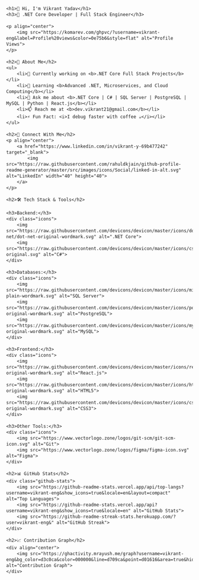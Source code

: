  
    <h1>👋 Hi, I'm Vikrant Yadav</h1>
    <h3>🚀 .NET Core Developer | Full Stack Engineer</h3>

    <p align="center">
        <img src="https://komarev.com/ghpvc/?username=vikrant-eng&label=Profile%20views&color=0e75b6&style=flat" alt="Profile Views">
    </p>

    <h2>🚀 About Me</h2>
    <ul>
        <li>🔭 Currently working on <b>.NET Core Full Stack Projects</b></li>
        <li>🌱 Learning <b>Advanced .NET, Microservices, and Cloud Computing</b></li>
        <li>💬 Ask me about <b>.NET Core | C# | SQL Server | PostgreSQL | MySQL | Python | React.js</b></li>
        <li>📫 Reach me at <b>dev.vikrant21@gmail.com</b></li>
        <li>⚡ Fun Fact: <i>I debug faster with coffee ☕</i></li>
    </ul>

    <h2>🔗 Connect With Me</h2>
    <p align="center">
        <a href="https://www.linkedin.com/in/vikrant-y-69b477242" target="_blank">
            <img src="https://raw.githubusercontent.com/rahuldkjain/github-profile-readme-generator/master/src/images/icons/Social/linked-in-alt.svg" alt="LinkedIn" width="40" height="40">
        </a>
    </p>

    <h2>🛠 Tech Stack & Tools</h2>

    <h3>Backend:</h3>
    <div class="icons">
        <img src="https://raw.githubusercontent.com/devicons/devicon/master/icons/dot-net/dot-net-original-wordmark.svg" alt=".NET Core">
        <img src="https://raw.githubusercontent.com/devicons/devicon/master/icons/csharp/csharp-original.svg" alt="C#">
    </div>

    <h3>Databases:</h3>
    <div class="icons">
        <img src="https://raw.githubusercontent.com/devicons/devicon/master/icons/microsoftsqlserver/microsoftsqlserver-plain-wordmark.svg" alt="SQL Server">
        <img src="https://raw.githubusercontent.com/devicons/devicon/master/icons/postgresql/postgresql-original-wordmark.svg" alt="PostgreSQL">
        <img src="https://raw.githubusercontent.com/devicons/devicon/master/icons/mysql/mysql-original-wordmark.svg" alt="MySQL">
    </div>

    <h3>Frontend:</h3>
    <div class="icons">
        <img src="https://raw.githubusercontent.com/devicons/devicon/master/icons/react/react-original-wordmark.svg" alt="React.js">
        <img src="https://raw.githubusercontent.com/devicons/devicon/master/icons/html5/html5-original-wordmark.svg" alt="HTML5">
        <img src="https://raw.githubusercontent.com/devicons/devicon/master/icons/css3/css3-original-wordmark.svg" alt="CSS3">
    </div>

    <h3>Other Tools:</h3>
    <div class="icons">
        <img src="https://www.vectorlogo.zone/logos/git-scm/git-scm-icon.svg" alt="Git">
        <img src="https://www.vectorlogo.zone/logos/figma/figma-icon.svg" alt="Figma">
    </div>

    <h2>📊 GitHub Stats</h2>
    <div class="github-stats">
        <img src="https://github-readme-stats.vercel.app/api/top-langs?username=vikrant-eng&show_icons=true&locale=en&layout=compact" alt="Top Languages">
        <img src="https://github-readme-stats.vercel.app/api?username=vikrant-eng&show_icons=true&locale=en" alt="GitHub Stats">
        <img src="https://github-readme-streak-stats.herokuapp.com/?user=vikrant-eng&" alt="GitHub Streak">
    </div>

    <h2>📈 Contribution Graph</h2>
    <div align="center">
        <img src="https://ghactivity.mrayush.me/graph?username=vikrant-eng&bg_color=d3c0ca&color=000000&line=d709ca&point=d01616&area=true&hide_border=true" alt="Contribution Graph">
    </div>
 
